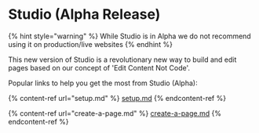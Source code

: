 # Studio (Alpha Release)

{% hint style="warning" %}
While Studio is in Alpha we do not recommend using it on production/live websites
{% endhint %}

This new version of Studio is a revolutionary new way to build and edit pages based on our concept of 'Edit Content Not Code'.&#x20;

Popular links to help you get the most from Studio (Alpha):

{% content-ref url="setup.md" %}
[setup.md](setup.md)
{% endcontent-ref %}

{% content-ref url="create-a-page.md" %}
[create-a-page.md](create-a-page.md)
{% endcontent-ref %}
